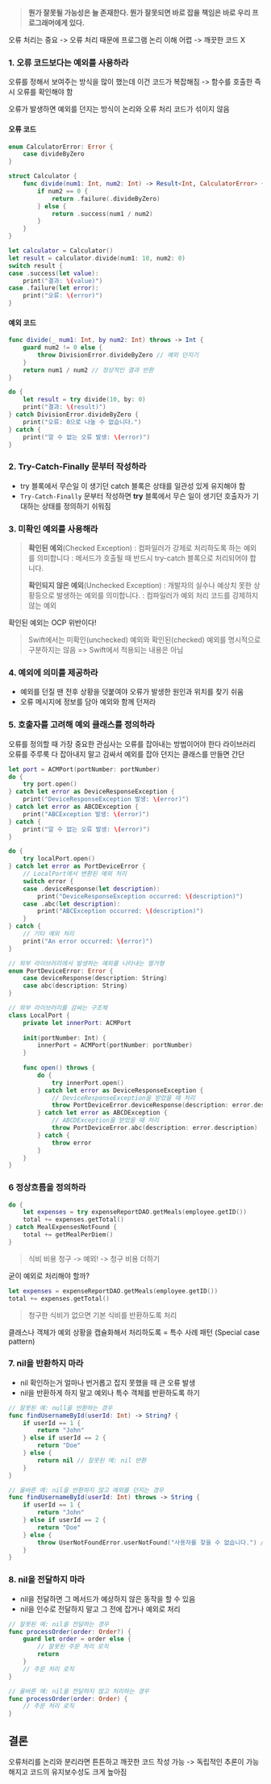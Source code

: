 > **뭔가 잘못될 가능성은 늘 존재한다. 뭔가 잘못되면 바로 잡을 책임은 바로 우리 프로그래머에게 있다.**

오류 처리는 중요 -> 오류 처리 때문에 프로그램 논리 이해 어렵 -> 깨끗한 코드 X

### 1. 오류 코드보다는 예외를 사용하라
오류를 정해서 보여주는 방식을 많이 했는데 이건 코드가 복잡해짐 -> 함수를 호출한 즉시 오류를 확인해야 함

오류가 발생하면 예외를 던지는 방식이 논리와 오류 처리 코드가 섞이지 않음

#### 오류 코드
```swift
enum CalculatorError: Error {
    case divideByZero
}

struct Calculator {
    func divide(num1: Int, num2: Int) -> Result<Int, CalculatorError> {
        if num2 == 0 {
            return .failure(.divideByZero)
        } else {
            return .success(num1 / num2)
        }
    }
}

let calculator = Calculator()
let result = calculator.divide(num1: 10, num2: 0)
switch result {
case .success(let value):
    print("결과: \(value)")
case .failure(let error):
    print("오류: \(error)")
}
```
#### 예외 코드
```swift
func divide(_ num1: Int, by num2: Int) throws -> Int {
    guard num2 != 0 else {
        throw DivisionError.divideByZero // 예외 던지기
    }
    return num1 / num2 // 정상적인 결과 반환
}

do {
    let result = try divide(10, by: 0)
    print("결과: \(result)")
} catch DivisionError.divideByZero {
    print("오류: 0으로 나눌 수 없습니다.")
} catch {
    print("알 수 없는 오류 발생: \(error)")
}
```

### 2. Try-Catch-Finally 문부터 작성하라
- try 블록에서 무슨일 이 생기던 catch 블록은 상태를 일관성 있게 유지해야 함
- `Try-Catch-Finally` 문부터 작성하면 **try** 블록에서 무슨 일이 생기던 호출자가 기대하는 상태를 정의하기 쉬워짐

### 3. 미확인 예외를 사용해라
> **확인된 예외**(Checked Exception)
: 컴파일러가 강제로 처리하도록 하는 예외를 의미합니다
> : 메서드가 호출될 때 반드시 try-catch 블록으로 처리되어야 합니다.
>
> **확인되지 않은 예외**(Unchecked Exception)
> : 개발자의 실수나 예상치 못한 상황등으로 발생하는 예외를 의미합니다.
> : 컴파일러가 예외 처리 코드를 강제하지 않는 예외

확인된 예외는 OCP 위반이다!

> Swift에서는 미확인(unchecked) 예외와 확인된(checked) 예외를 명시적으로 구분하지는 않음 => Swift에서 적용되는 내용은 아님

### 4. 예외에 의미를 제공하라
- 예외를 던질 땐 전후 상황을 덧붙여야 오류가 발생한 원인과 위치를 찾기 쉬움
- 오류 메시지에 정보를 담아 예외와 함께 던져라

### 5. 호출자를 고려해 예외 클래스를 정의하라
오류를 정의할 때 가장 중요한 관심사는 오류를 잡아내는 방법이어야 한다
라이브러리 오류를 주루룩 다 잡아내지 말고 감싸서 예외를 잡아 던지는 클래스를 만들면 간단

```swift
let port = ACMPort(portNumber: portNumber)
do {
    try port.open()
} catch let error as DeviceResponseException {
    print("DeviceResponseException 발생: \(error)")
} catch let error as ABCDException {
    print("ABCException 발생: \(error)")
} catch {
    print("알 수 없는 오류 발생: \(error)")
}

do {
    try localPort.open()
} catch let error as PortDeviceError {
    // LocalPort에서 변환된 예외 처리
    switch error {
    case .deviceResponse(let description):
        print("DeviceResponseException occurred: \(description)")
    case .abc(let description):
        print("ABCException occurred: \(description)")
    }
} catch {
    // 기타 예외 처리
    print("An error occurred: \(error)")
}

// 외부 라이브러리에서 발생하는 예외를 나타내는 열거형
enum PortDeviceError: Error {
    case deviceResponse(description: String)
    case abc(description: String)
}

// 외부 라이브러리를 감싸는 구조체
class LocalPort {
    private let innerPort: ACMPort
    
    init(portNumber: Int) {
        innerPort = ACMPort(portNumber: portNumber)
    }
    
    func open() throws {
        do {
            try innerPort.open()
        } catch let error as DeviceResponseException {
            // DeviceResponseException을 받았을 때 처리
            throw PortDeviceError.deviceResponse(description: error.description)
        } catch let error as ABCDException {
            // ABCDException을 받았을 때 처리
            throw PortDeviceError.abc(description: error.description)
        } catch {
            throw error
        }
    }
}
```

### 6 정상흐름을 정의하라
```swift
do {
    let expenses = try expenseReportDAO.getMeals(employee.getID())
    total += expenses.getTotal()
} catch MealExpensesNotFound {
    total += getMealPerDiem()
}
```
> 식비 비용 청구 -> 예외! -> 청구 비용 더하기

굳이 예외로 처리해야 할까?

```swift
let expenses = expenseReportDAO.getMeals(employee.getID())
total += expenses.getTotal()
```

> 청구한 식비가 없으면 기본 식비를 반환하도록 처리


클래스나 객체가 예외 상황을 캡슐화해서 처리하도록
= 특수 사례 패턴 (Special case pattern)

### 7. nil을 반환하지 마라
- nil 확인하는거 얼마나 번거롭고 잡지 못했을 때 큰 오류 발생
- nil을 반환하게 하지 말고 예외나 특수 객체를 반환하도록 하기


```swift
// 잘못된 예: null을 반환하는 경우
func findUsernameById(userId: Int) -> String? {
    if userId == 1 {
        return "John"
    } else if userId == 2 {
        return "Doe"
    } else {
        return nil // 잘못된 예: nil 반환
    }
}

// 올바른 예: nil을 반환하지 않고 예외를 던지는 경우
func findUsernameById(userId: Int) throws -> String {
    if userId == 1 {
        return "John"
    } else if userId == 2 {
        return "Doe"
    } else {
        throw UserNotFoundError.userNotFound("사용자를 찾을 수 없습니다.") // 예외 던지기
    }
}
```


### 8. nil을 전달하지 마라
- nil을 전달하면 그 메서드가 예상하지 않은 동작을 할 수 있음
- nil을 인수로 전달하지 말고 그 전에 잡거나 예외로 처리


```swift
// 잘못된 예: nil을 전달하는 경우
func processOrder(order: Order?) {
    guard let order = order else {
        // 잘못된 주문 처리 로직
        return
    }
    // 주문 처리 로직
}

// 올바른 예: nil을 전달하지 않고 처리하는 경우
func processOrder(order: Order) {
    // 주문 처리 로직
}
```

## 결론
오류처리를 논리와 분리라면 튼튼하고 깨끗한 코드 작성 가능
-> 독립적인 추론이 가능해지고 코드의 유지보수성도 크게 높아짐
